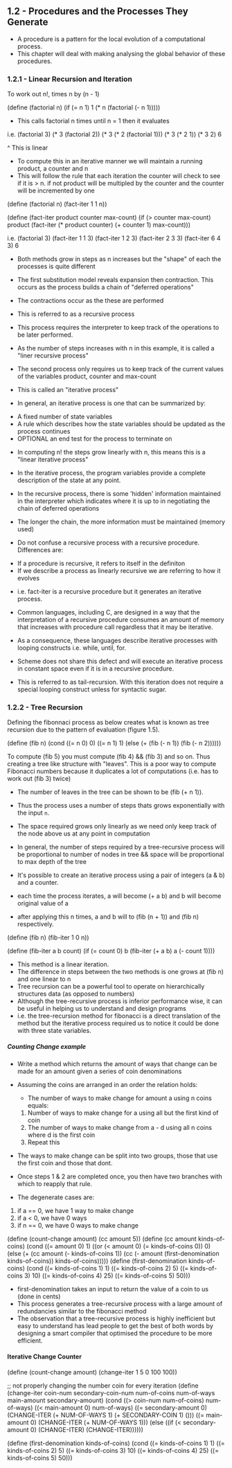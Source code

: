 ## 1.2  - Procedures and the Processes They Generate

* A procedure is a pattern for the local evolution of a computational process.
* This chapter will deal with making analysing the global behavior of these procedures.

### 1.2.1 - Linear Recursion and Iteration

To work out n!, times n by (n - 1)

(define (factorial n)
	(if (= n 1)
	1
	(* n (factorial (- n 1)))))

* This calls factorial n times until n = 1 then it evaluates

i.e.
(factorial 3)
(* 3 (factorial 2))
(* 3 (* 2 (factorial 1)))
(* 3 (* 2 1))
(* 3 2)
6

^ This is linear

* To compute this in an iterative manner we will maintain a running product, a counter and n
* This will follow the rule that each iteration the counter will check to see if it is > n. if not product will be multipled by the counter and the counter will be incremented by one

(define (factorial n)
	(fact-iter 1 1 n))

(define (fact-iter product counter max-count)
	(if (> counter max-count)
	product
	(fact-iter (* product counter)
		   (+ counter 1)
		   	max-count)))

i.e.
(factorial 3)
(fact-iter  1 1 3)
(fact-iter 1 2 3)
(fact-iter 2 3 3)
(fact-iter 6 4 3)
6

* Both methods grow in steps as n increases but the "shape" of each the processes is quite different

* The first substitution model reveals expansion then contraction. This occurs as the process builds a chain of "deferred operations"
* The contractions occur as the these are performed
* This is referred to as a recursive process
* This process requires the interpreter to keep track of the operations to be later performed.
* As the number of steps increases with n in this example, it is called a "liner recursive process"

* The second process only requires us to keep track of the current values of the variables product, counter and max-count
* This is called an "iterative process"
* In general, an iterative process is one that can be summarized by:
- A fixed number of state variables
- A rule which describes how the state variables should be updated as the process continues
- OPTIONAL an end test for the process to terminate on
* In computing n! the steps grow linearly with n, this means this is a "linear iterative process"

* In the iterative process, the program variables provide a complete description of the state at any point.
* In the recursive process, there is some 'hidden' information maintained in the interpreter which indicates where it is up to in negotiating the chain of deferred operations
* The longer the chain, the more information must be maintained (memory used)

* Do not confuse a recursive process with a recursive procedure. Differences are:
- If a procedure is recursive, it refers to itself in the definiton
- If we describe a process as linearly recursive we are referring to how it evolves
* i.e. fact-iter is a recursive procedure but it generates an iterative process.

* Common languages, including C, are designed in a way that the interpretation of a recursive procedure consumes an amount of memory that increases with procedure call regardless that it may be iterative.
* As a consequence, these languages describe iterative processes with looping constructs i.e. while, until, for.
* Scheme does not share this defect and will execute an iterative process in constant space even if it is in a recursive procedure.
* This is referred to as tail-recursion. With this iteration does not require a special looping construct unless for syntactic sugar.

### 1.2.2 - Tree Recursion

Defining the fibonnaci process as below creates what is known as tree recursion due to the pattern of evaluation (figure 1.5).

(define (fib n)
  (cond ((= n 0) 0)
        ((= n 1) 1)
        (else (+ (fib (- n 1))
                 (fib (- n 2))))))

To compute (fib 5) you must compute (fib 4) && (fib 3) and so on. Thus creating a tree like structure with "leaves". 
This is a poor way to compute Fibonacci numbers because it duplicates a lot of computations (i.e. has to work out (fib 3) twice)

* The number of leaves in the tree can be shown to be (fib (+ n 1)). 
* Thus the process uses a number of steps thats grows exponentially with the input `n`.
* The space required grows only linearly as we need only keep track of the node above us at any point in computation
* In general, the number of steps required by a tree-recursive process will be proportional to number of nodes in tree && space will be proportional to max depth of the tree

* It's possible to create an iterative process using a pair of integers (a & b) and a counter.
* each time the process iterates, a will become (+ a b) and b will become original value of a
* after applying this n times, a and b will to (fib (n + 1)) and (fib n) respectively.

(define (fib n)
  (fib-iter 1 0 n))

(define (fib-iter a b count)
  (if (= count 0)
      b
      (fib-iter (+ a b) a (- count 1))))

* This method is a linear iteration.
* The difference in steps between the two methods is one grows at (fib n) and one linear to n
* Tree recursion can be a powerful tool to operate on hierarchically structures data (as opposed to numbers)
* Although the tree-recursive process is inferior performance wise, it can be useful in helping us to understand and design programs
* i.e. the tree-recursion method for fibonacci is a direct translation of the method but the iterative process required us to notice it could be done with three state variables.

##### Counting Change example

* Write a method which returns the amount of ways that change can be made for an amount given a series of coin denominations
* Assuming the coins are arranged in an order the relation holds:
	- The number of ways to make change for amount a using n coins equals:
	1. Number of ways to make change for a using all but the first kind of coin
	2. The number of ways to make change from a - d using all n coins where d is the first coin
	3. Repeat this

* The ways to make change can be split into two groups, those that use the first coin and those that dont.
* Once steps 1 & 2 are completed once, you then have two branches with which to reapply that rule.
* The degenerate cases are:
1. if a == 0, we have 1 way to make change
2. if a < 0, we have 0 ways
3. if n == 0, we have 0 ways to make change
  
(define (count-change amount)
  (cc amount 5))
(define (cc amount kinds-of-coins)
  (cond ((= amount 0) 1)
        ((or (< amount 0) (= kinds-of-coins 0)) 0)
        (else (+ (cc amount
                     (- kinds-of-coins 1))
                 (cc (- amount
                        (first-denomination kinds-of-coins))
                     kinds-of-coins)))))
(define (first-denomination kinds-of-coins)
  (cond ((= kinds-of-coins 1) 1)
        ((= kinds-of-coins 2) 5)
        ((= kinds-of-coins 3) 10)
        ((= kinds-of-coins 4) 25)
        ((= kinds-of-coins 5) 50)))

* first-denomination takes an input to return the value of a coin to us (done in cents)		
* This process generates a tree-recursive process with a large amount of redundancies similar to the fibonacci method
* The observation that a tree-recursive process is highly inefficient but easy to understand has lead people to
	get the best of both words by designing a smart compiler that optimised the procedure to be more efficient.


#### Iterative Change Counter

(define (count-change amount)
	(change-iter 1 5 0 100 100))

;; not properly changing the number coin for every iteration
(define (change-iter coin-num secondary-coin-num num-of-coins num-of-ways main-amount secondary-amount)
	(cond ((> coin-num num-of-coins) num-of-ways)
	      ((< main-amount 0) num-of-ways)
	      ((= secondary-amount 0) (CHANGE-ITER (+ NUM-OF-WAYS 1) (+ SECONDARY-COIN 1) ()))
	      ((= main-amount 0) (CHANGE-ITER (+ NUM-OF-WAYS 1)))
	      (else ((if (< secondary-amount 0)
	                 (CHANGE-ITER)
	                 (CHANGE-ITER))))))
	                
(define (first-denomination kinds-of-coins)
  (cond ((= kinds-of-coins 1) 1)
        ((= kinds-of-coins 2) 5)
        ((= kinds-of-coins 3) 10)
        ((= kinds-of-coins 4) 25)
        ((= kinds-of-coins 5) 50)))